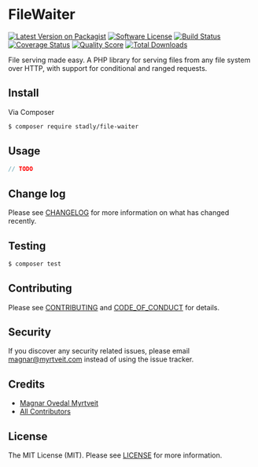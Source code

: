 # FileWaiter

[![Latest Version on Packagist][ico-version]][link-packagist]
[![Software License][ico-license]](LICENSE.md)
[![Build Status][ico-travis]][link-travis]
[![Coverage Status][ico-scrutinizer]][link-scrutinizer]
[![Quality Score][ico-code-quality]][link-code-quality]
[![Total Downloads][ico-downloads]][link-downloads]

File serving made easy. A PHP library for serving files from any file system over HTTP, with support for conditional and ranged requests.

## Install

Via Composer

``` bash
$ composer require stadly/file-waiter
```

## Usage

``` php
// TODO
```

## Change log

Please see [CHANGELOG](CHANGELOG.md) for more information on what has changed recently.

## Testing

``` bash
$ composer test
```

## Contributing

Please see [CONTRIBUTING](CONTRIBUTING.md) and [CODE_OF_CONDUCT](CODE_OF_CONDUCT.md) for details.

## Security

If you discover any security related issues, please email magnar@myrtveit.com instead of using the issue tracker.

## Credits

- [Magnar Ovedal Myrtveit][link-author]
- [All Contributors][link-contributors]

## License

The MIT License (MIT). Please see [LICENSE](LICENSE.md) for more information.

[ico-version]: https://img.shields.io/packagist/v/stadly/file-waiter.svg?style=flat-square
[ico-license]: https://img.shields.io/badge/license-MIT-brightgreen.svg?style=flat-square
[ico-travis]: https://img.shields.io/travis/Stadly/FileWaiter/main.svg?style=flat-square
[ico-scrutinizer]: https://img.shields.io/scrutinizer/coverage/g/Stadly/FileWaiter.svg?style=flat-square
[ico-code-quality]: https://img.shields.io/scrutinizer/g/Stadly/FileWaiter.svg?style=flat-square
[ico-downloads]: https://img.shields.io/packagist/dt/stadly/file-waiter.svg?style=flat-square

[link-packagist]: https://packagist.org/packages/stadly/file-waiter
[link-travis]: https://app.travis-ci.com/github/Stadly/FileWaiter
[link-scrutinizer]: https://scrutinizer-ci.com/g/Stadly/FileWaiter/code-structure
[link-code-quality]: https://scrutinizer-ci.com/g/Stadly/FileWaiter
[link-downloads]: https://packagist.org/packages/stadly/file-waiter
[link-author]: https://github.com/Stadly
[link-contributors]: https://github.com/Stadly/FileWaiter/contributors
